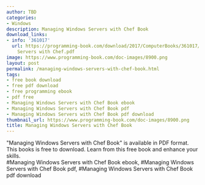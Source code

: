 ```yaml
---
author: TBD
categories:
- Windows
description: Managing Windows Servers with Chef Book
download_links:
- info: '361017'
  url: https://programming-book.com/download/2017/ComputerBooks/361017/Managing Windows
    Servers with Chef.pdf
image: https://www.programming-book.com/doc-images/8900.png
layout: post
permalink: /managing-windows-servers-with-chef-book.html
tags:
- free book download
- free pdf download
- free programming ebook
- pdf free
- Managing Windows Servers with Chef Book ebook
- Managing Windows Servers with Chef Book pdf
- Managing Windows Servers with Chef Book pdf download
thumbnail_url: https://www.programming-book.com/doc-images/8900.png
title: Managing Windows Servers with Chef Book
---
```


 
<div class="item-desc text-justify">
  "Managing Windows Servers with Chef Book" is available in PDF format. This books is free to download. Learn from this free book and enhance your skills.
  <br>
  #Managing Windows Servers with Chef Book ebook, #Managing Windows Servers with Chef Book pdf, #Managing Windows Servers with Chef Book pdf download
</div>